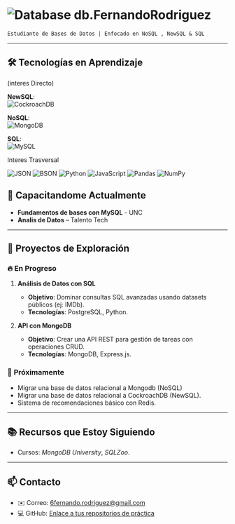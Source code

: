 # ![Database](https://img.shields.io/badge/Database-0A66C2?style=flat&logo=databricks&logoColor=white) db.FernandoRodriguez 
`Estudiante de Bases de Datos | Enfocado en NoSQL , NewSQL & SQL`

---

## 🛠️ **Tecnologías en Aprendizaje**  

(interes Directo) 

**NewSQL**:  
![CockroachDB](https://img.shields.io/badge/CockroachDB-6933FF?style=flat&logo=cockroachlabs&logoColor=white)

**NoSQL**:  
![MongoDB](https://img.shields.io/badge/MongoDB-47A248?style=flat&logo=mongodb&logoColor=white)  

**SQL**:  
![MySQL](https://img.shields.io/badge/MySQL-4479A1?style=flat&logo=mysql&logoColor=white) 


 Interes Trasversal 

 ![JSON](https://img.shields.io/badge/JSON-000000?style=for-the-badge&logo=json&logoColor=white)
![BSON](https://img.shields.io/badge/BSON-47A248?style=for-the-badge&logo=mongodb&logoColor=white)
![Python](https://img.shields.io/badge/Python-3776AB?style=for-the-badge&logo=python&logoColor=white)
![JavaScript](https://img.shields.io/badge/JavaScript-F7DF1E?style=for-the-badge&logo=javascript&logoColor=black)
![Pandas](https://img.shields.io/badge/Pandas-150458?style=for-the-badge&logo=pandas&logoColor=white)
![NumPy](https://img.shields.io/badge/NumPy-013243?style=for-the-badge&logo=numpy&logoColor=white)

## 🌱 **Capacitandome Actualmente**  
- **Fundamentos de bases con MySQL** - UNC
- **Analis de Datos** – Talento Tech


---

## 🧪 **Proyectos de Exploración**  
### 🔥 **En Progreso**  
1. **Análisis de Datos con SQL**  
   - **Objetivo**: Dominar consultas SQL avanzadas usando datasets públicos (ej: IMDb).  
   - **Tecnologías**: PostgreSQL, Python.  

2. **API con MongoDB**  
   - **Objetivo**: Crear una API REST para gestión de tareas con operaciones CRUD.  
   - **Tecnologías**: MongoDB, Express.js.  

### 🚀 **Próximamente**
- Migrar una base de datos relacional a Mongodb (NoSQL)
- Migrar una base de datos relacional a CockroachDB (NewSQL).  
- Sistema de recomendaciones básico con Redis.  

---

## 📚 **Recursos que Estoy Siguiendo**  
- Cursos: *MongoDB University*, *SQLZoo*.  
 
---

## 📫 **Contacto**  
- ✉️ Correo: 6fernando.rodriguez@gmail.com  
- 💻 GitHub: [Enlace a tus repositorios de práctica](https://github.com/db-fer-rodriguez)  
